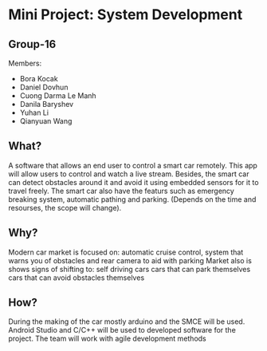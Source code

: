 <h1> Mini Project: System Development </h1>

<div>
<h2> Group-16 </h2>
  <p> Members:</p>
  <ul>
    <li>Bora Kocak</li>
    <li>Daniel Dovhun</li>
    <li>Cuong Darma Le Manh</li>
    <li>Danila Baryshev</li>
    <li>Yuhan Li</li>
    <li>Qianyuan Wang</li>
   </ul>
</div>
<div>
  <h2> What? </h2>
  <p>  A software that allows an end user to control a smart car remotely. This app will allow users to control and watch a live stream. Besides, the smart car can detect obstacles around it and avoid it using embedded sensors for it to travel freely. The smart car also have the featurs such as emergency breaking system, automatic pathing and parking. (Depends on the time and resourses, the scope will change).
  </p>
</div>
<div>
  <h2> Why? </h2>
  <p>
Modern car market is focused on: 
automatic cruise control, system that warns you of obstacles and rear camera to aid with parking
Market also is shows signs of shifting to:
self driving cars
cars that can park themselves
cars that can avoid obstacles themselves
  </p>
  <h2> How?</h2>
  <p>During the making of the car mostly arduino and the SMCE will be used. Android Studio and C/C++ will be used to developed software for the project.
The team will work with agile development methods
  </p>
</div>
 

